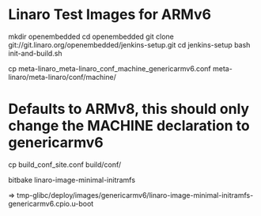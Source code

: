 Linaro Test Images for ARMv6
======

mkdir openembedded
cd openembedded
git clone git://git.linaro.org/openembedded/jenkins-setup.git
cd jenkins-setup
bash init-and-build.sh

cp meta-linaro_meta-linaro_conf_machine_genericarmv6.conf meta-linaro/meta-linaro/conf/machine/

# Defaults to ARMv8, this should only change the MACHINE declaration to genericarmv6
cp build_conf_site.conf build/conf/

bitbake linaro-image-minimal-initramfs

=> tmp-glibc/deploy/images/genericarmv6/linaro-image-minimal-initramfs-genericarmv6.cpio.u-boot
